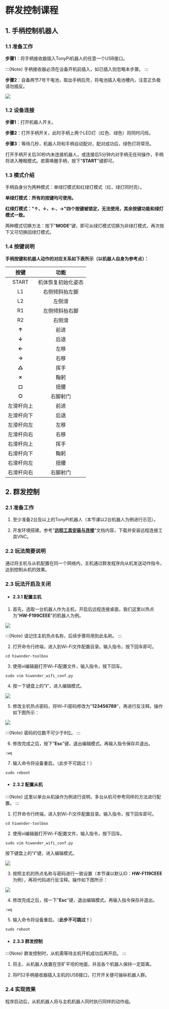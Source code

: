 # 群发控制课程

## 1. 手柄控制机器人

### 1.1 准备工作

**步骤1**：将手柄接收器插入TonyPi机器人的任意一个USB接口。

:::{Note}
手柄接收器必须在设备开机前插入，如已插入则忽略本步骤。
:::

**步骤2**：自备两节7号干电池，取出手柄后壳，将电池插入电池槽内，注意正负极请勿插反。

<img src="../_static/media/14.mass_messaging_control/1.1/image2.png"   />

### 1.2 设备连接

**步骤1**：打开机器人开关。

**步骤2**：打开手柄开关，此时手柄上两个LED灯（红色、绿色）将同时闪烁。

**步骤3**：等待几秒，机器人将和手柄自动配对，配对成功后，绿色灯将常亮。

打开手柄开关后30秒内未连接机器人，或连接后5分钟内对手柄无任何操作，手柄将进入睡眠模式。若需唤醒手柄，按下"**START**"键即可。

### 1.3 模式介绍

手柄自身分为两种模式：单绿灯模式和红绿灯模式（红、绿灯同时亮）。

**单绿灯模式：所有的按键均可使用。**

**红绿灯模式："↑、↓、←、→"四个按键被锁定，无法使用，其余按键功能和绿灯模式一致。**

两种模式切换方法：按下"**MODE**"键，即可从绿灯模式切换为非绿灯模式，再次按下又可切换回绿灯模式。

### 1.4 按键说明

**手柄按键和机器人动作的对应关系如下表所示（以机器人自身为参考点）：**

|    按键    |        功能        |
|:----------:|:------------------:|
|   START    | 机体恢复初始化姿态 |
|     L1     |   右侧倾斜抬左脚   |
|     L2     |       左侧滑       |
|     R1     |   左侧倾斜抬右脚   |
|     R2     |       右侧滑       |
|   **↑**    |        前进        |
|   **↓**    |        后退        |
|   **←**    |        左移        |
|   **→**    |        右移        |
|   **△**    |        挥手        |
|   **×**    |        鞠躬        |
|   **◻**    |        扭腰        |
|   **○**    |      右脚射门      |
| 左滑杆向上 |        前进        |
| 左滑杆向下 |        后退        |
| 左滑杆向左 |        左移        |
| 左滑杆向右 |        右移        |
| 右滑杆向上 |        挥手        |
| 右滑杆向下 |        鞠躬        |
| 右滑杆向左 |        扭腰        |
| 右滑杆向右 |      右脚射门      |

## 2. 群发控制

### 2.1 准备工作

1)  至少准备2台及以上的TonyPi机器人（本节课以2台机器人为例进行示范）。

2)  开发环境搭建。参考"**[远程工具安装与连接](https://docs.hiwonder.com/projects/TonyPi_Pro/en/latest/docs/6.remote.html)**"文档内容，下载并安装远程连接工具VNC。

### 2.2 玩法简要说明

通过将主机与从机配置在同一个网络内，主机通过群发程序向从机发送动作指令，达到控制从机的效果。

### 2.3 玩法开启及关闭

- #### 2.3.1 配置主机

1. 首先，选取一台机器人作为主机，开启后远程连接桌面，我们这里以热点为"**HW-F199CEEE**"的机器人为例。

<img src="../_static/media/14.mass_messaging_control/2.1/image2.png"   />

:::{Note}
请记住主机热点名称，后续步骤将用到此名称。
:::

2. 打开命令行终端，进入到Wi-Fi文件配置目录。输入指令，按下回车即可。

```commandline
cd hiwonder-toolbox
```

3. 使用vi编辑器打开Wi-Fi配置文件，输入指令，按下回车。

```commandline
sudo vim hiwonder_wifi_conf.py
```

4. 按一下键盘上的"**i**"，进入编辑模式。

<img src="../_static/media/14.mass_messaging_control/2.1/image5.png"  />

5. 修改主机热点密码，将Wi-Fi密码修改为"**123456789**"，再进行反注释。操作如下图所示：

<img src="../_static/media/14.mass_messaging_control/2.1/image6.png"  />

:::{Note}
密码的位数不可少于8位。
:::

6. 修改完成之后，按下"**Esc**"键，退出编辑模式。再输入指令保存并退出。

```commandline
:wq
```

7. 输入命令将设备重启。（此步不可跳过！）

```commandline
sudo reboot
```

- #### 2.3.2 配置从机

:::{Note}
这里以单台从机操作为例进行说明，多台从机可参考同样的方法进行配置。
:::

1)  打开命令行终端，进入到Wi-Fi文件配置目录。输入指令，按下回车即可。

```commandline
cd hiwonder-toolbox
```

2. 使用vi编辑器打开Wi-Fi配置文件，输入指令，按下回车。

```commandline
sudo vim hiwonder_wifi_conf.py
```

按下键盘上的"**i**"键，进入编辑模式。

<img src="../_static/media/14.mass_messaging_control/2.1/image8.png"  />

3. 按照主机的热点名称与密码进行一致设置（本节课以默认ID：**HW-F119CEEE**为例），再将代码进行反注释。操作如下图所示：

<img src="../_static/media/14.mass_messaging_control/2.1/image9.png"  />

4. 修改完成之后，按一下"**Esc**"键，退出编辑模式。再输入指令保存并退出。

```commandline
:wq
```

5. 输入命令将设备重启。（**此步不可跳过！**）

```commandline
sudo reboot
```

- #### 2.3.3 群发控制

:::{Note}
群发控制时，从机需等待主机开机成功后再开启。
:::

1)  将主、从机器人放置在空旷平坦的地面，并且各个机器人保持一定距离。

2)  将PS2手柄接收器插入主机的USB接口，打开开关便可操纵机器人群。

### 2.4 实现效果

程序启动后，从机机器人将与主机机器人同时执行同样的动作组。
